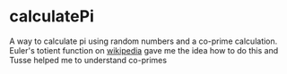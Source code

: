 # calculatePi

A way to calculate pi using random numbers and a co-prime calculation.
Euler's totient function on [wikipedia](https://en.wikipedia.org/wiki/Euler%27s_totient_function/) gave me the idea how to do this and Tusse helped me to understand co-primes
